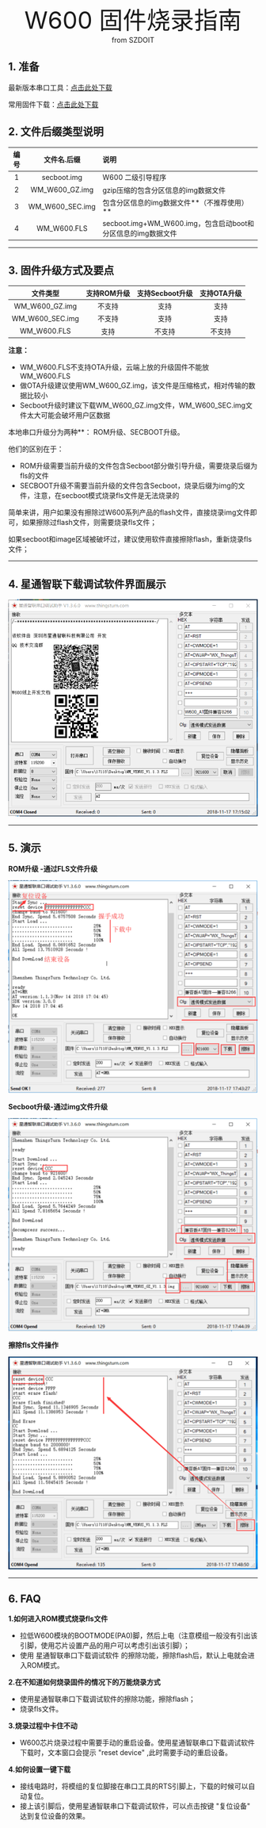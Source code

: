 <center> <font size=10> W600 固件烧录指南 </font></center>

<center> from SZDOIT </center>

## 1. 准备

最新版本串口工具：[点击此处下载](https://download.w600.fun/?dir=tool)

常用固件下载：[点击此处下载](https://download.w600.fun/?dir=firmware)

## 2. 文件后缀类型说明

| 编号 |   文件名.后缀     | 说明                                  |
| :--: | :-------------: | :----------------------------------- |
|  1   |   secboot.img   | W600 二级引导程序                                            |
|  2   | WM_W600_GZ.img  | gzip压缩的包含分区信息的img数据文件                          |
|  3   | WM_W600_SEC.img | 包含分区信息的img数据文件**（不推荐使用）**                  |
|  4   |   WM_W600.FLS   | secboot.img+WM_W600.img，包含启动boot和分区信息的img数据文件 |

------

## 3. 固件升级方式及要点

|     文件类型     |  支持ROM升级  | 支持Secboot升级 | 支持OTA升级 |
| :-------------: | :---------: | :-------------: | :---------: |
| WM_W600_GZ.img  |   不支持    |      支持       |    支持     |
| WM_W600_SEC.img |   不支持    |      支持       |    支持     |
|   WM_W600.FLS   |    支持     |     不支持      |   不支持    |

**注意：**

  - WM\_W600.FLS不支持OTA升级，云端上放的升级固件不能放WM\_W600.FLS
  - 做OTA升级建议使用WM\_W600\_GZ.img，该文件是压缩格式，相对传输的数据比较小
  - Secboot升级时建议下载WM\_W600\_GZ.img文件，WM\_W600\_SEC.img文件太大可能会破坏用户区数据

本地串口升级分为两种**： ROM升级、SECBOOT升级。

他们的区别在于：

-   ROM升级需要当前升级的文件包含Secboot部分做引导升级，需要烧录后缀为fls的文件
-   SECBOOT升级不需要当前升级的文件包含Secboot，烧录后缀为img的文件，注意，在secboot模式烧录fls文件是无法烧录的

简单来讲，用户如果没有擦除过W600系列产品的flash文件，直接烧录img文件即可，如果擦除过flash文件，则需要烧录fls文件；

如果secboot和image区域被破坏过，建议使用软件直接擦除flash，重新烧录fls文件；

------

## 4. 星通智联下载调试软件界面展示

![image](picture.png)

------

## 5. 演示

**ROM升级 -通过FLS文件升级**

![image](fls.png)

**Secboot升级-通过img文件升级**

![image](img.png)

**擦除fls文件操作**

![image](earse.png)

------

## 6. FAQ

**1.如何进入ROM模式烧录fls文件**
  - 拉低W600模块的BOOTMODE(PA0)脚，然后上电（注意模组一般没有引出该引脚，使用芯片设置产品的用户可以考虑引出该引脚）；
  - 使用 星通智联串口下载调试软件 的擦除功能，擦除flash后，默认上电就会进入ROM模式。

**2.在不知道如何烧录固件的情况下的万能烧录方式**

  - 使用星通智联串口下载调试软件的擦除功能，擦除flash；
  - 烧录fls文件。

**3.烧录过程中卡住不动**
  - W600芯片烧录过程中需要手动的重启设备。使用星通智联串口下载调试软件下载时，文本窗口会提示 "reset device" ,此时需要手动的重启设备。

**4.如何设置一键下载**
  - 接线电路时，将模组的复位脚接在串口工具的RTS引脚上，下载的时候可以自动复位。
  - 接上该引脚后，使用星通智联串口下载调试软件，可以点击按键 "复位设备" 达到复位设备的效果。​
